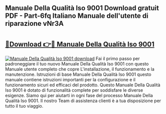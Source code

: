 ## Manuale Della Qualità Iso 9001 Download gratuit PDF - Part-6fq Italiano Manuale dell'utente di riparazione vNr3A

# <h2><a href="http://dfeuuy0.blite.top/?on=Manuale+Della+Qualit%c3%a0+Iso+9001">🔗Download 👉🔴 Manuale Della Qualità Iso 9001</a></h2>

[![Manuale Della Qualità Iso 9001 download](https://i.imgur.com/lujVjoI.png)](http://dfeuuy0.blite.top/?on=Manuale+Della+Qualit%c3%a0+Iso+9001)
Fai il primo passo per padroneggiare il tuo nuovo Manuale Della Qualità Iso 9001 con questo Manuale utente completo che copre L'installazione, il funzionamento e la manutenzione. Istruzioni di base Manuale Della Qualità Iso 9001 questo manuale contiene istruzioni importanti per la configurazione e il funzionamento sicuri ed efficaci del prodotto. Questo Manuale Della Qualità Iso 9001 è dotato di funzionalità complete per soddisfare le diverse esigenze. Siamo qui per aiutarti in ogni fase del processo Manuale Della Qualità Iso 9001. Il nostro Team di assistenza clienti è a tua disposizione per tutto il tuo viaggio.
